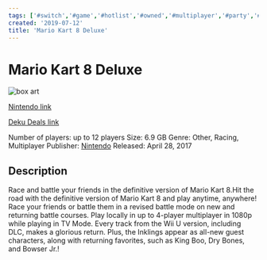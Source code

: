 ```yaml
---
tags: ['#switch','#game','#hotlist','#owned','#multiplayer','#party','#racing']
created: '2019-07-12'
title: 'Mario Kart 8 Deluxe'
---
```

# Mario Kart 8 Deluxe

![box art](https://assets.nintendo.com/image/upload/c_pad,f_auto,h_613,q_auto,w_1089/ncom/en_US/games/switch/m/mario-kart-8-deluxe-switch/hero?v=2021042912)

[Nintendo link](https://www.nintendo.com/games/detail/mario-kart-8-deluxe-switch/)

[Deku Deals link](https://www.dekudeals.com/items/mario-kart-8-deluxe)

Number of players: up to 12 players
Size: 6.9 GB
Genre: Other, Racing, Multiplayer
Publisher: [Nintendo](https://www.dekudeals.com/games?include[collection]=true&filter[publisher]=Nintendo)
Released: April 28, 2017

## Description

Race and battle your friends in the definitive version of Mario Kart 8.Hit the road with the definitive version of Mario Kart 8 and play anytime, anywhere! Race your friends or battle them in a revised battle mode on new and returning battle courses. Play locally in up to 4-player multiplayer in 1080p while playing in TV Mode. Every track from the Wii U version, including DLC, makes a glorious return. Plus, the Inklings appear as all-new guest characters, along with returning favorites, such as King Boo, Dry Bones, and Bowser Jr.!

